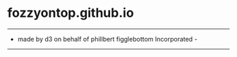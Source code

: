 # fozzyontop.github.io
---------------------------------------------------------------
- made by d3 on behalf of phillbert figglebottom Incorporated -
---------------------------------------------------------------
